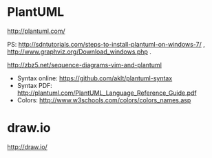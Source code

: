 

# PlantUML

http://plantuml.com/

PS: http://sdntutorials.com/steps-to-install-plantuml-on-windows-7/ ,
http://www.graphviz.org/Download_windows.php .


http://zbz5.net/sequence-diagrams-vim-and-plantuml

* Syntax online: https://github.com/aklt/plantuml-syntax
* Syntax PDF: http://plantuml.com/PlantUML_Language_Reference_Guide.pdf
* Colors: http://www.w3schools.com/colors/colors_names.asp


# draw.io

http://draw.io/

